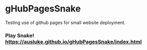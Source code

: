 # gHubPagesSnake

Testing use of github pages for small website deployment.

### Play Snake! https://ausluke.github.io/gHubPagesSnake/index.html
